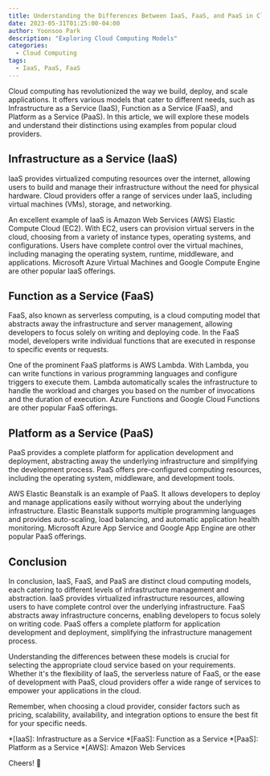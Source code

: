 ```yaml
---
title: Understanding the Differences Between IaaS, FaaS, and PaaS in Cloud Computing
date: 2023-05-31T01:25:00-04:00
author: Yoonsoo Park
description: "Exploring Cloud Computing Models"
categories:
  - Cloud Computing
tags:
  - IaaS, PaaS, FaaS
---
```


Cloud computing has revolutionized the way we build, deploy, and scale applications. It offers various models that cater to different needs, such as Infrastructure as a Service (IaaS), Function as a Service (FaaS), and Platform as a Service (PaaS). In this article, we will explore these models and understand their distinctions using examples from popular cloud providers.

## Infrastructure as a Service (IaaS)

IaaS provides virtualized computing resources over the internet, allowing users to build and manage their infrastructure without the need for physical hardware. Cloud providers offer a range of services under IaaS, including virtual machines (VMs), storage, and networking.

An excellent example of IaaS is Amazon Web Services (AWS) Elastic Compute Cloud (EC2). With EC2, users can provision virtual servers in the cloud, choosing from a variety of instance types, operating systems, and configurations. Users have complete control over the virtual machines, including managing the operating system, runtime, middleware, and applications. Microsoft Azure Virtual Machines and Google Compute Engine are other popular IaaS offerings.

## Function as a Service (FaaS)

FaaS, also known as serverless computing, is a cloud computing model that abstracts away the infrastructure and server management, allowing developers to focus solely on writing and deploying code. In the FaaS model, developers write individual functions that are executed in response to specific events or requests.

One of the prominent FaaS platforms is AWS Lambda. With Lambda, you can write functions in various programming languages and configure triggers to execute them. Lambda automatically scales the infrastructure to handle the workload and charges you based on the number of invocations and the duration of execution. Azure Functions and Google Cloud Functions are other popular FaaS offerings.

## Platform as a Service (PaaS)

PaaS provides a complete platform for application development and deployment, abstracting away the underlying infrastructure and simplifying the development process. PaaS offers pre-configured computing resources, including the operating system, middleware, and development tools.

AWS Elastic Beanstalk is an example of PaaS. It allows developers to deploy and manage applications easily without worrying about the underlying infrastructure. Elastic Beanstalk supports multiple programming languages and provides auto-scaling, load balancing, and automatic application health monitoring. Microsoft Azure App Service and Google App Engine are other popular PaaS offerings.

## Conclusion

In conclusion, IaaS, FaaS, and PaaS are distinct cloud computing models, each catering to different levels of infrastructure management and abstraction. IaaS provides virtualized infrastructure resources, allowing users to have complete control over the underlying infrastructure. FaaS abstracts away infrastructure concerns, enabling developers to focus solely on writing code. PaaS offers a complete platform for application development and deployment, simplifying the infrastructure management process.

Understanding the differences between these models is crucial for selecting the appropriate cloud service based on your requirements. Whether it's the flexibility of IaaS, the serverless nature of FaaS, or the ease of development with PaaS, cloud providers offer a wide range of services to empower your applications in the cloud.

Remember, when choosing a cloud provider, consider factors such as pricing, scalability, availability, and integration options to ensure the best fit for your specific needs.

*[IaaS]: Infrastructure as a Service
*[FaaS]: Function as a Service
*[PaaS]: Platform as a Service
*[AWS]: Amazon Web Services

Cheers! 🍺
